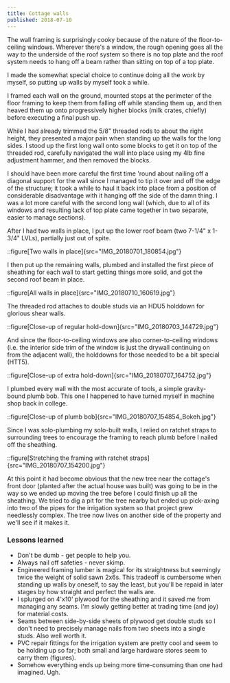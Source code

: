 ```yaml
---
title: Cottage walls
published: 2018-07-10
---
```


The wall framing is surprisingly cooky because of the nature of the floor-to-ceiling windows.
Wherever there's a window, the rough opening goes all the way to the underside of the roof system so there is no top plate and the roof system needs to hang off a beam rather than sitting on top of a top plate.

I made the somewhat special choice to continue doing all the work by myself, so putting up walls by myself took a while.

I framed each wall on the ground, mounted stops at the perimeter of the floor framing to keep them from falling off while standing them up, and then heaved them up onto progressively higher blocks (milk crates, chiefly) before executing a final push up.

While I had already trimmed the 5/8" threaded rods to about the right height, they presented a major pain when standing up the walls for the long sides. I stood up the first long wall onto some blocks to get it on top of the threaded rod, carefully navigated the wall into place using my 4lb fine adjustment hammer, and then removed the blocks.

I should have been more careful the first time 'round about nailing off a diagonal support for the wall since I managed to tip it over and off the edge of the structure; it took a while to haul it back into place from a position of considerable disadvantage with it hanging off the side of the damn thing. I was a lot more careful with the second long wall (which, due to all of its windows and resulting lack of top plate came together in two separate, easier to manage sections).

After I had two walls in place, I put up the lower roof beam (two 7-1/4" x 1-3/4" LVLs), partially just out of spite.

::figure[Two walls in place]{src="IMG_20180701_180854.jpg"}

I then put up the remaining walls, plumbed and installed the first piece of sheathing for each wall to start getting things more solid, and got the second roof beam in place.

::figure[All walls in place]{src="IMG_20180710_160619.jpg"}

The threaded rod attaches to double studs via an HDU5 holddown for glorious shear walls.

::figure[Close-up of regular hold-down]{src="IMG_20180703_144729.jpg"}

And since the floor-to-ceiling windows are also corner-to-ceiling windows (i.e. the interior side trim of the window is just the drywall continuing on from the adjacent wall), the holddowns for those needed to be a bit special (HTT5).

::figure[Close-up of extra hold-down]{src="IMG_20180707_164752.jpg"}

I plumbed every wall with the most accurate of tools, a simple gravity-bound plumb bob. This one I happened to have turned myself in machine shop back in college.

::figure[Close-up of plumb bob]{src="IMG_20180707_154854_Bokeh.jpg"}

Since I was solo-plumbing my solo-built walls, I relied on ratchet straps to surrounding trees to encourage the framing to reach plumb before I nailed off the sheathing.

::figure[Stretching the framing with ratchet straps]{src="IMG_20180707_154200.jpg"}

At this point it had become obvious that the new tree near the cottage's front door (planted after the actual house was built) was going to be in the way so we ended up moving the tree before I could finish up all the sheathing. We tried to dig a pit for the tree nearby but ended up pick-axing into two of the pipes for the irrigation system so that project grew needlessly complex. The tree now lives on another side of the property and we'll see if it makes it.

### Lessons learned

- Don't be dumb - get people to help you.
- Always nail off safeties - never skimp.
- Engineered framing lumber is magical for its straightness but seemingly twice the weight of solid sawn 2x6s. This tradeoff is cumbersome when standing up walls by oneself, to say the least, but you'll be repaid in later stages by how straight and perfect the walls are.
- I splurged on 4'x10' plywood for the sheathing and it saved me from managing any seams. I'm slowly getting better at trading time (and joy) for material costs.
- Seams between side-by-side sheets of plywood get double studs so I don't need to precisely manage nails from two sheets into a single studs. Also well worth it.
- PVC repair fittings for the irrigation system are pretty cool and seem to be holding up so far; both small and large hardware stores seem to carry them (figures).
- Somehow everything ends up being more time-consuming than one had imagined. Ugh.

